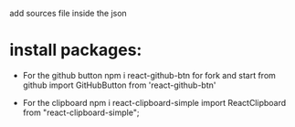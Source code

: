 add sources file inside the json

# install packages:

- For the github button
  npm i react-github-btn for fork and start from github
  import GitHubButton from 'react-github-btn'

- For the clipboard
  npm i react-clipboard-simple
  import ReactClipboard from "react-clipboard-simple";
